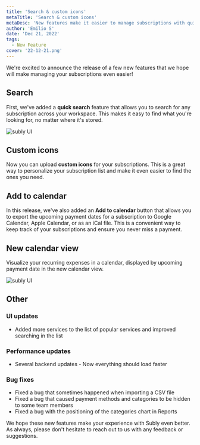 ```yaml
---
title: 'Search & custom icons'
metaTitle: 'Search & custom icons'
metaDesc: 'New features make it easier to manage subscriptions with quick search, custom icons, and "add to calendar" button for payment dates.'
author: 'Emilio S'
date: 'Dec 21, 2022'
tags:
  - New Feature
cover: '22-12-21.png'
---
```


We're excited to announce the release of a few new features that we hope will make managing your subscriptions even easier!

## Search

First, we've added a **quick search** feature that allows you to search for any subscription across your workspace. This makes it easy to find what you're looking for, no matter where it's stored.

![subly UI](/release-notes/content/22-12-21/01.gif)

## Custom icons

Now you can upload **custom icons** for your subscriptions. This is a great way to personalize your subscription list and make it even easier to find the ones you need.

## Add to calendar

In this release, we've also added an **Add to calendar** button that allows you to export the upcoming payment dates for a subscription to Google Calendar, Apple Calendar, or as an iCal file. This is a convenient way to keep track of your subscriptions and ensure you never miss a payment.

## New calendar view

Visualize your recurring expenses in a calendar, displayed by upcoming payment date in the new calendar view.

![subly UI](/release-notes/content/22-12-21/02.gif)

## Other

### UI updates

- Added more services to the list of popular services and improved searching in the list

### Performance updates

- Several backend updates - Now everything should load faster

### Bug fixes

- Fixed a bug that sometimes happened when importing a CSV file
- Fixed a bug that caused payment methods and categories to be hidden to some team members
- Fixed a bug with the positioning of the categories chart in Reports

We hope these new features make your experience with Subly even better. As always, please don't hesitate to reach out to us with any feedback or suggestions.
